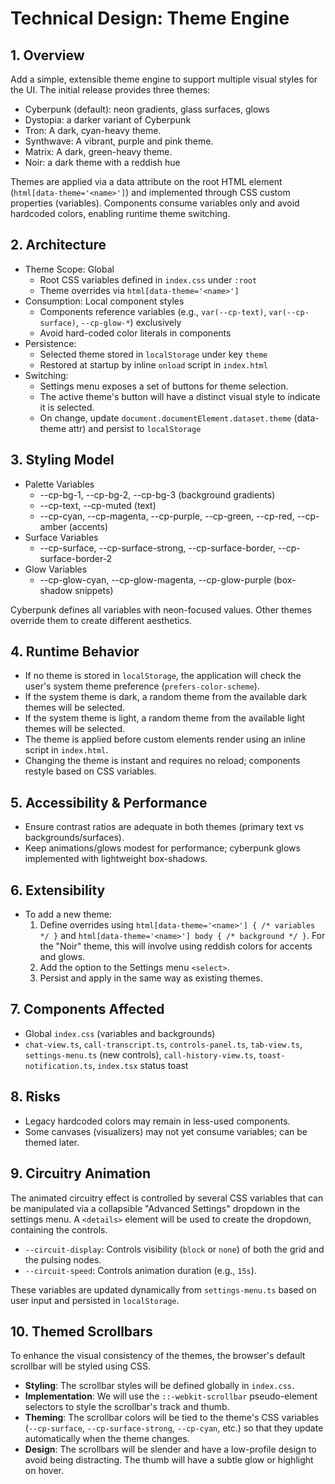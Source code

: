 # Technical Design: Theme Engine

## 1. Overview
Add a simple, extensible theme engine to support multiple visual styles for the UI. The initial release provides three themes:
  - Cyberpunk (default): neon gradients, glass surfaces, glows
  - Dystopia: a darker variant of Cyberpunk
  - Tron: A dark, cyan-heavy theme.
  - Synthwave: A vibrant, purple and pink theme.
  - Matrix: A dark, green-heavy theme.
  - Noir: a dark theme with a reddish hue
 
 Themes are applied via a data attribute on the root HTML element (`html[data-theme='<name>']`) and implemented through CSS custom properties (variables). Components consume variables only and avoid hardcoded colors, enabling runtime theme switching.

## 2. Architecture
- Theme Scope: Global
  - Root CSS variables defined in `index.css` under `:root`
  - Theme overrides via `html[data-theme='<name>']`
- Consumption: Local component styles
  - Components reference variables (e.g., `var(--cp-text)`, `var(--cp-surface)`, `--cp-glow-*`) exclusively
  - Avoid hard-coded color literals in components
- Persistence:
  - Selected theme stored in `localStorage` under key `theme`
  - Restored at startup by inline `onload` script in `index.html`
- Switching:
  - Settings menu exposes a set of buttons for theme selection.
  - The active theme's button will have a distinct visual style to indicate it is selected.
  - On change, update `document.documentElement.dataset.theme` (data-theme attr) and persist to `localStorage`

## 3. Styling Model
- Palette Variables
  - --cp-bg-1, --cp-bg-2, --cp-bg-3 (background gradients)
  - --cp-text, --cp-muted (text)
  - --cp-cyan, --cp-magenta, --cp-purple, --cp-green, --cp-red, --cp-amber (accents)
- Surface Variables
  - --cp-surface, --cp-surface-strong, --cp-surface-border, --cp-surface-border-2
- Glow Variables
  - --cp-glow-cyan, --cp-glow-magenta, --cp-glow-purple (box-shadow snippets)

Cyberpunk defines all variables with neon-focused values. Other themes override them to create different aesthetics.

## 4. Runtime Behavior
- If no theme is stored in `localStorage`, the application will check the user's system theme preference (`prefers-color-scheme`).
- If the system theme is dark, a random theme from the available dark themes will be selected.
- If the system theme is light, a random theme from the available light themes will be selected.
- The theme is applied before custom elements render using an inline script in `index.html`.
- Changing the theme is instant and requires no reload; components restyle based on CSS variables.

## 5. Accessibility & Performance
- Ensure contrast ratios are adequate in both themes (primary text vs backgrounds/surfaces).
- Keep animations/glows modest for performance; cyberpunk glows implemented with lightweight box-shadows.

## 6. Extensibility
- To add a new theme:
  1. Define overrides using `html[data-theme='<name>'] { /* variables */ }` and `html[data-theme='<name>'] body { /* background */ }`. For the "Noir" theme, this will involve using reddish colors for accents and glows.
  2. Add the option to the Settings menu `<select>`.
  3. Persist and apply in the same way as existing themes.

## 7. Components Affected
- Global `index.css` (variables and backgrounds)
- `chat-view.ts`, `call-transcript.ts`, `controls-panel.ts`, `tab-view.ts`, `settings-menu.ts` (new controls), `call-history-view.ts`, `toast-notification.ts`, `index.tsx` status toast

## 8. Risks
- Legacy hardcoded colors may remain in less-used components.
- Some canvases (visualizers) may not yet consume variables; can be themed later.

## 9. Circuitry Animation
The animated circuitry effect is controlled by several CSS variables that can be manipulated via a collapsible "Advanced Settings" dropdown in the settings menu. A `<details>` element will be used to create the dropdown, containing the controls.

- `--circuit-display`: Controls visibility (`block` or `none`) of both the grid and the pulsing nodes.
- `--circuit-speed`: Controls animation duration (e.g., `15s`).

These variables are updated dynamically from `settings-menu.ts` based on user input and persisted in `localStorage`.

## 10. Themed Scrollbars
To enhance the visual consistency of the themes, the browser's default scrollbar will be styled using CSS.

- **Styling**: The scrollbar styles will be defined globally in `index.css`.
- **Implementation**: We will use the `::-webkit-scrollbar` pseudo-element selectors to style the scrollbar's track and thumb.
- **Theming**: The scrollbar colors will be tied to the theme's CSS variables (`--cp-surface`, `--cp-surface-strong`, `--cp-cyan`, etc.) so that they update automatically when the theme changes.
- **Design**: The scrollbars will be slender and have a low-profile design to avoid being distracting. The thumb will have a subtle glow or highlight on hover.

